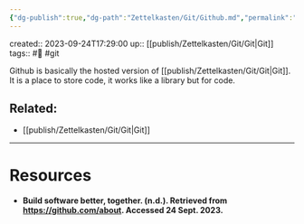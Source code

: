```yaml
---
{"dg-publish":true,"dg-path":"Zettelkasten/Git/Github.md","permalink":"/zettelkasten/git/github/","dgHomeLink":true,"dgShowBacklinks":true,"dgShowLocalGraph":true,"dgShowInlineTitle":true,"dgShowFileTree":true,"dgEnableSearch":true,"dgShowToc":true,"dgLinkPreview":true,"dgShowTags":true,"noteIcon":1}
---
```



created:: 2023-09-24T17:29:00
up:: [[publish/Zettelkasten/Git/Git\|Git]]
tags:: #🌱 #git

Github is basically the hosted version of [[publish/Zettelkasten/Git/Git\|Git]]. It is a place to store code, it works like a library but for code. 

## Related:

- [[publish/Zettelkasten/Git/Git\|Git]]

---
# Resources

- #### Build software better, together. (n.d.). Retrieved from https://github.com/about. Accessed 24 Sept. 2023.